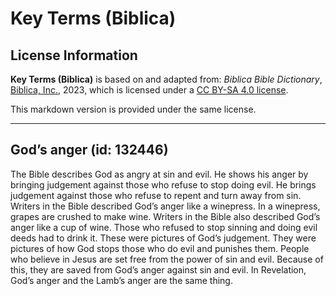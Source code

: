 # Key Terms (Biblica)

## License Information

**Key Terms (Biblica)** is based on and adapted from: _Biblica Bible Dictionary_, [Biblica, Inc.](https://www.biblica.com/), 2023, which is licensed under a [CC BY-SA 4.0 license](https://creativecommons.org/licenses/by-sa/4.0/legalcode.en).

This markdown version is provided under the same license.



--------------------------------

## God’s anger (id: 132446)

The Bible describes God as angry at sin and evil. He shows his anger by bringing judgement against those who refuse to stop doing evil. He brings judgement against those who refuse to repent and turn away from sin. Writers in the Bible described God’s anger like a winepress. In a winepress, grapes are crushed to make wine. Writers in the Bible also described God’s anger like a cup of wine. Those who refused to stop sinning and doing evil deeds had to drink it. These were pictures of God’s judgement. They were pictures of how God stops those who do evil and punishes them. People who believe in Jesus are set free from the power of sin and evil. Because of this, they are saved from God’s anger against sin and evil. In Revelation, God’s anger and the Lamb’s anger are the same thing.


